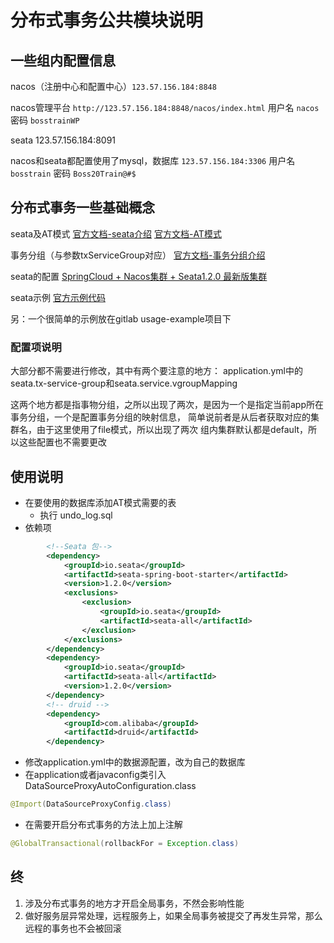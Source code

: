 # 分布式事务公共模块说明
## 一些组内配置信息
nacos（注册中心和配置中心）`123.57.156.184:8848`

nacos管理平台 `http://123.57.156.184:8848/nacos/index.html` 用户名 `nacos` 密码 `bosstrainWP`

seata 123.57.156.184:8091

nacos和seata都配置使用了mysql，数据库 `123.57.156.184:3306` 用户名 `bosstrain` 密码 `Boss20Train@#$`

## 分布式事务一些基础概念

seata及AT模式 [官方文档-seata介绍](http://seata.io/zh-cn/docs/overview/what-is-seata.html)
[官方文档-AT模式](http://seata.io/zh-cn/docs/dev/mode/at-mode.html)

事务分组（与参数txServiceGroup对应） [官方文档-事务分组介绍](http://seata.io/zh-cn/docs/user/transaction-group.html)

seata的配置 [SpringCloud + Nacos集群 + Seata1.2.0 最新版集群](https://blog.csdn.net/wenjunlong88_easy/article/details/106913753)

seata示例 [官方示例代码](https://github.com/seata/seata-samples/blob/master/doc/quick-integration-with-spring-cloud.md#fileconf)

另：一个很简单的示例放在gitlab usage-example项目下

### 配置项说明

大部分都不需要进行修改，其中有两个要注意的地方：
application.yml中的seata.tx-service-group和seata.service.vgroupMapping

这两个地方都是指事物分组，之所以出现了两次，是因为一个是指定当前app所在事务分组，一个是配置事务分组的映射信息，
简单说前者是从后者获取对应的集群名，由于这里使用了file模式，所以出现了两次
组内集群默认都是default，所以这些配置也不需要更改

## 使用说明
- 在要使用的数据库添加AT模式需要的表
  - 执行 undo_log.sql
- 依赖项
```xml
        <!--Seata 包-->
        <dependency>
            <groupId>io.seata</groupId>
            <artifactId>seata-spring-boot-starter</artifactId>
            <version>1.2.0</version>
            <exclusions>
                <exclusion>
                    <groupId>io.seata</groupId>
                    <artifactId>seata-all</artifactId>
                </exclusion>
            </exclusions>
        </dependency>
        <dependency>
            <groupId>io.seata</groupId>
            <artifactId>seata-all</artifactId>
            <version>1.2.0</version>
        </dependency>
        <!-- druid -->
        <dependency>
            <groupId>com.alibaba</groupId>
            <artifactId>druid</artifactId>
        </dependency>
```
- 修改application.yml中的数据源配置，改为自己的数据库
- 在application或者javaconfig类引入DataSourceProxyAutoConfiguration.class
```java
@Import(DataSourceProxyConfig.class)
```
- 在需要开启分布式事务的方法上加上注解
```java
@GlobalTransactional(rollbackFor = Exception.class)
```

## 终
1. 涉及分布式事务的地方才开启全局事务，不然会影响性能
2. 做好服务层异常处理，远程服务上，如果全局事务被提交了再发生异常，那么远程的事务也不会被回滚
